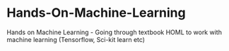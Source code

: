 # Hands-On-Machine-Learning
Hands on Machine Learning - Going through textbook HOML to work with machine learning (Tensorflow, Sci-kit learn etc)
